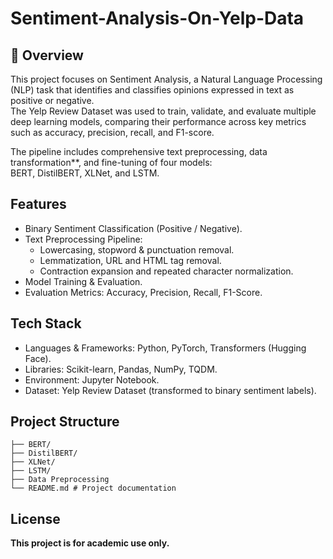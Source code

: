 # Sentiment-Analysis-On-Yelp-Data

## 📌 Overview
This project focuses on Sentiment Analysis, a Natural Language Processing (NLP) task that identifies and classifies opinions expressed in text as positive or negative.  
The Yelp Review Dataset was used to train, validate, and evaluate multiple deep learning models, comparing their performance across key metrics such as accuracy, precision, recall, and F1-score.

The pipeline includes comprehensive text preprocessing, data transformation**, and fine-tuning of four models:  
BERT, DistilBERT, XLNet, and LSTM.


## Features
* Binary Sentiment Classification (Positive / Negative).
* Text Preprocessing Pipeline:  
  - Lowercasing, stopword & punctuation removal.
  - Lemmatization, URL and HTML tag removal.
  - Contraction expansion and repeated character normalization.
* Model Training & Evaluation.
* Evaluation Metrics: Accuracy, Precision, Recall, F1-Score.

## Tech Stack
* Languages & Frameworks: Python, PyTorch, Transformers (Hugging Face).
* Libraries: Scikit-learn, Pandas, NumPy, TQDM.
* Environment: Jupyter Notebook.
* Dataset: Yelp Review Dataset (transformed to binary sentiment labels).

## Project Structure
```text
├── BERT/ 
├── DistilBERT/
├── XLNet/ 
├── LSTM/ 
├── Data Preprocessing
└── README.md # Project documentation
```

## License
**This project is for academic use only.**
